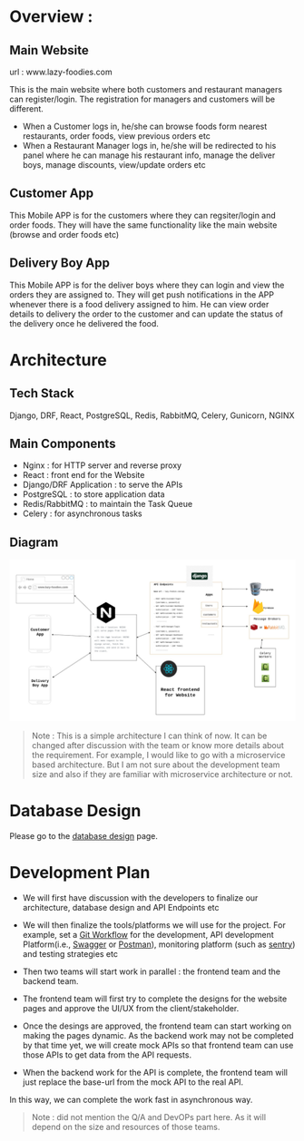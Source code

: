 # Overview :

## Main Website 
url : www.​lazy-foodies​.com

This is the main website where both customers and restaurant managers can register/login. The registration for managers and customers will be different.
- When a Customer logs in, he/she can browse foods form nearest restaurants, order foods, view previous orders etc
- When a Restaurant Manager logs in, he/she will be redirected to his panel where he can manage his restaurant info, manage the deliver boys, manage discounts, view/update orders etc

## Customer App
This Mobile APP is for the customers where they can regsiter/login and order foods. They will have the same functionality like the main website (browse and order foods etc)

## Delivery Boy App
This Mobile APP is for the deliver boys where they can login and view the orders they are assigned to. They will get push notifications in the APP whenever there is a food delivery assigned to him. He can view order details to delivery the order to the customer and can update the status of the delivery once he delivered the food.


# Architecture

## Tech Stack 
Django, DRF, React, PostgreSQL, Redis, RabbitMQ, Celery, Gunicorn, NGINX


## Main Components
- Nginx : for HTTP server and reverse proxy
- React : front end for the Website
- Django/DRF Application : to serve the APIs
- PostgreSQL : to store application data
- Redis/RabbitMQ : to maintain the Task Queue
- Celery : for asynchronous tasks

## Diagram

![diagram](media/diagram.jpg)

> Note : This is a simple architecture I can think of now. It can be changed after discussion with the team or know more details about the requirement. For example, I would like to go with a microservice based architecture. But I am not sure about the development team size and also if they are familiar with microservice architecture or not.

# Database Design

Please go to the [database design](database.md) page.

# Development Plan

- We will first have discussion with the developers to finalize our architecture, database design and API Endpoints etc

- We will then finalize the tools/platforms we will use for the project. For example, set a [Git Workflow](https://www.atlassian.com/git/tutorials/comparing-workflows) for the development, API development Platform(i.e., [Swagger](https://swagger.io/) or [Postman](https://www.postman.com/)), monitoring platform (such as [sentry](https://sentry.io/)) and testing strategies etc

- Then two teams will start work in parallel : the frontend team and the backend team.

- The frontend team will first try to complete the designs for the website pages and approve the UI/UX from the client/stakeholder.

- Once the desings are approved, the frontend team can start working on making the pages dynamic. As the backend work may not be completed by that time yet, we will create mock APIs so that frontend team can use those APIs to get data from the API requests.

- When the backend work for the API is complete, the frontend team will just replace the base-url from the mock API to the real API.

In this way, we can complete the work fast in asynchronous way.

> Note : did not mention the Q/A and DevOPs part here. As it will depend on the size and resources of those teams.
